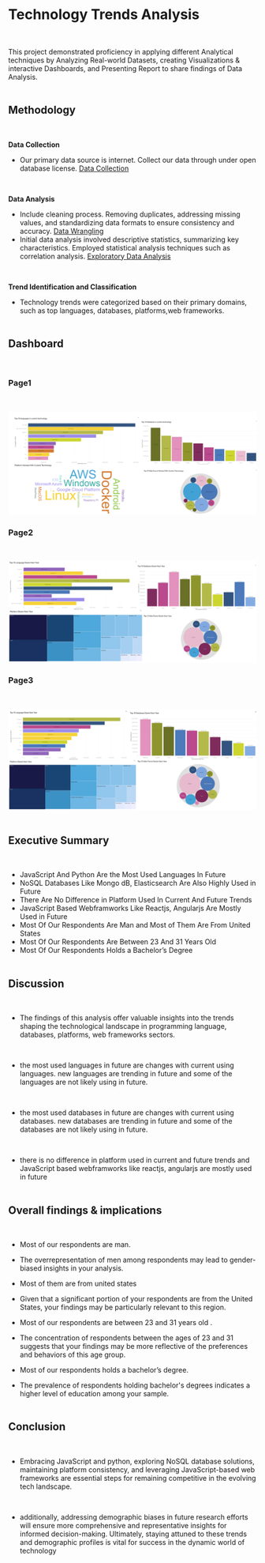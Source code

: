 # Technology Trends Analysis
<br />

This project demonstrated proficiency in applying different Analytical techniques by Analyzing Real-world Datasets, creating
Visualizations & interactive Dashboards, and Presenting Report to  share findings of Data Analysis.
<br /><br />

## Methodology
<br />

**Data Collection**
<br />

  - Our primary data source is internet. Collect our data through under open database license.
[Data Collection](https://github.com/zaid638/IBM-Capstone-Project/tree/6689b746b651a9f6eecf241b7653ee682e45b449/Data%20Collection)
<br />

**Data Analysis**
<br />

  - Include cleaning process. Removing duplicates, addressing missing values, and standardizing data formats to ensure consistency and accuracy.
[Data Wrangling](https://github.com/zaid638/IBM-Capstone-Project/tree/809d7420f27c6f8a6f4b1e1a592dba444c1d0574/Data%20Wrangling)
  - Initial data analysis involved descriptive statistics, summarizing key characteristics. Employed statistical analysis techniques such as correlation analysis.
[Exploratory Data Analysis](https://github.com/zaid638/IBM-Capstone-Project/tree/809d7420f27c6f8a6f4b1e1a592dba444c1d0574/Exploratory%20Data%20Analysis)
<br />

**Trend Identification and Classification**
<br />

  - Technology trends were categorized based on their primary domains, such as top languages, databases, platforms,web frameworks.
<br /><br />

## Dashboard
<br />

### Page1
<br />

![D1](Dashboard/Capture1.5.PNG)
<br />
### Page2
<br />

![D2](Dashboard/Capture2.5.PNG)
<br />
### Page3
<br />

![D3](Dashboard/Capture2.6.PNG)
<br /><br />

## Executive Summary
<br />

*	JavaScript And Python Are the Most Used Languages In Future
*	NoSQL Databases Like Mongo dB, Elasticsearch Are Also Highly Used in Future
*	There Are No Difference in Platform Used In Current And Future Trends
*	JavaScript Based Webframworks Like Reactjs, Angularjs Are Mostly Used in Future
*	Most Of Our Respondents Are Man and Most of Them Are From United States
*	Most Of Our Respondents Are Between 23 And 31 Years Old
*	Most Of Our Respondents Holds a Bachelor’s Degree
<br /><br />

## Discussion
<br />

*	The findings of this analysis offer valuable insights into the trends shaping the technological landscape in programming language, databases, platforms, web frameworks sectors. 
<br />

*	the most used languages in future are changes with current using languages. new languages are trending in future and some of the languages are not likely using in future.
<br />

*	the most used databases in future are changes with current using databases. new databases are trending in future and some of the databases are not likely using in future.
<br />

* there is no difference in platform used in current and future trends and JavaScript based webframworks like reactjs, angularjs are mostly used in future
<br /><br />

## Overall findings & implications
<br />

*	Most of our respondents are man.
  - The overrepresentation of men among respondents may lead to gender-biased insights in your analysis.
*	Most of them are from united states
  -	Given that a significant portion of your respondents are from the United States, your findings may be particularly relevant to this region. 
*	Most of our respondents are between 23 and 31 years old .
  -	The concentration of respondents between the ages of 23 and 31 suggests that your findings may be more reflective of the preferences and behaviors of this age group. 
*	Most of our respondents holds a bachelor’s degree.
  -	The prevalence of respondents holding bachelor's degrees indicates a higher level of education among your sample. 
<br /><br />

## Conclusion
<br />

*	Embracing JavaScript and python, exploring NoSQL database solutions, maintaining platform consistency, and leveraging JavaScript-based web frameworks are essential steps for remaining competitive in the evolving tech landscape.
<br />

*	 additionally, addressing demographic biases in future research efforts will ensure more comprehensive and representative insights for informed decision-making. Ultimately, staying attuned to these trends and demographic profiles is vital for success in the dynamic world of technology
<br /><br /><br />








